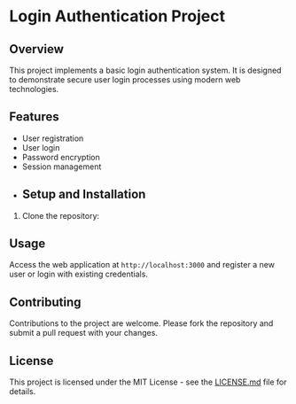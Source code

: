 # Login Authentication Project

## Overview
This project implements a basic login authentication system. It is designed to demonstrate secure user login processes using modern web technologies.

## Features
- User registration
- User login
- Password encryption
- Session management
- ## Setup and Installation
1. Clone the repository:
## Usage
Access the web application at `http://localhost:3000` and register a new user or login with existing credentials.

## Contributing
Contributions to the project are welcome. Please fork the repository and submit a pull request with your changes.

## License
This project is licensed under the MIT License - see the [LICENSE.md](LICENSE.md) file for details.
